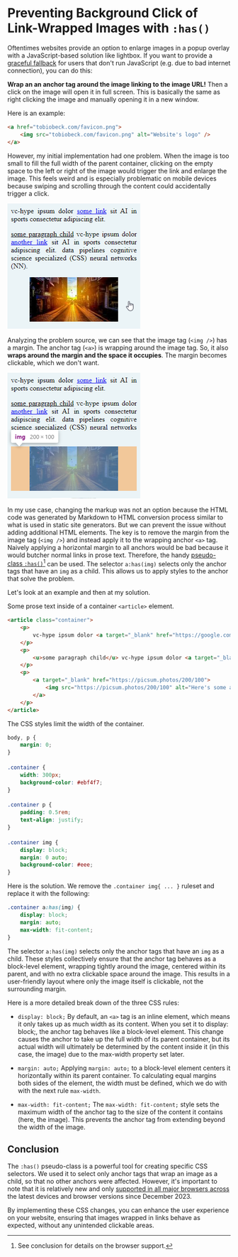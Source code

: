 # Preventing Background Click of Link-Wrapped Images with `:has()`

Oftentimes websites provide an option to enlarge images in a popup overlay with a JavaScript-based solution like lightbox. If you want to provide a [graceful fallback](https://www.roadmappy.com/maps/client/browser_compatibility) for users that don't run JavaScript (e.g. due to bad internet connection), you can do this:

**Wrap an an anchor tag around the image linking to the image URL!** Then a click on the image will open it in full screen. This is basically the same as right clicking the image and manually opening it in a new window. 

Here is an example:

```html
<a href="tobiobeck.com/favicon.png">
    <img src="tobiobeck.com/favicon.png" alt="Website's logo" />
</a>
```

However, my initial implementation had one problem. When the image is too small to fill the full width of the parent container, clicking on the empty space to the left or right of the image would trigger the link and enlarge the image. This feels weird and is especially problematic on mobile devices because swiping and scrolling through the content could accidentally trigger a click.

![Do you see how the mouse cursor has a pointer shape indicating something is clickable?](./imgs/problem_clicking_next_to_image_on_background_with_pointer.png)

Analyzing the problem source, we can see that the image tag (`<img />`) has a margin. The anchor tag (`<a>`) is wrapping around the image tag. So, it also **wraps around the margin and the space it occupies**. The margin becomes clickable, which we don't want.

![Alt text](./imgs/problem_image_margin2.png)

In my use case, changing the markup was not an option because the HTML code was generated by Markdown to HTML conversion process  similar to what is used in static site generators. But we can prevent the issue without adding additional HTML elements. The key is to remove the margin from the image tag (`<img />`) and instead apply it to the wrapping anchor `<a>` tag. Naively applying a horizontal margin to all anchors would be bad because it would butcher normal links in prose text. Therefore, the handy [pseudo-class `:has()`](https://developer.mozilla.org/en-US/docs/Web/CSS/:has)[^1] can be used. The selector `a:has(img)` selects only the anchor tags that have an `img` as a child. This allows us to apply styles to the anchor that solve the problem.

Let's look at an example and then at my solution.

Some prose text inside of a container `<article>` element.

```html
<article class="container">
    <p>
        vc-hype ipsum dolor <a target="_blank" href="https://google.com">some link</a> sit AI in sports consectetur adipiscing elit.
    </p>
    <p>
        <u>some paragraph child</u> vc-hype ipsum dolor <a target="_blank" href="https://google.com">another link</a> sit AI in sports consectetur adipiscing elit. data pipelines cognitive science specialized (CSS) neural networks (NN).
    </p>
    <p>
        <a target="_blank" href="https://picsum.photos/200/100">
            <img src="https://picsum.photos/200/100" alt="Here's some alt text." />
        </a>
    </p>
</article>
```

The CSS styles limit the width of the container.

```css
body, p {
    margin: 0;
}

.container {
    width: 300px;
    background-color: #ebf4f7;
}

.container p {            
    padding: 0.5rem;
    text-align: justify;
}

.container img {
    display: block;
    margin: 0 auto;
    background-color: #eee;
}
```

Here is the solution. We remove the `.container img{ ... }` ruleset and replace it with the following:

```css
.container a:has(img) {
    display: block;
    margin: auto;
    max-width: fit-content;
}
```

The selector `a:has(img)` selects only the anchor tags that have an `img` as a child. These styles collectively ensure that the anchor tag behaves as a block-level element, wrapping tightly around the image, centered within its parent, and with no extra clickable space around the image. This results in a user-friendly layout where only the image itself is clickable, not the surrounding margin.

Here is a more detailed break down of the three CSS rules:

- `display: block;` By default, an `<a>` tag is an inline element, which means it only takes up as much width as its content. When you set it to display: block;, the anchor tag behaves like a block-level element. This change causes the anchor to take up the full width of its parent container, but its actual width will ultimately be determined by the content inside it (in this case, the image) due to the max-width property set later.

- `margin: auto;` Applying `margin: auto;` to a block-level element centers it horizontally within its parent container. To calculating equal margins both sides of the element, the width must be defined, which we do with with the next rule `max-width`.

- `max-width: fit-content;` The `max-width: fit-content;` style sets the maximum width of the anchor tag to the size of the content it contains (here, the image). This prevents the anchor tag from extending beyond the width of the image.

## Conclusion

The `:has()` pseudo-class is a powerful tool for creating specific CSS selectors. We used it to select only anchor tags that wrap an image as a child, so that no other anchors were affected. However, it's important to note that it is relatively new and only [supported in all major browsers across](https://developer.mozilla.org/en-US/docs/Web/CSS/:has#browser_compatibility) the latest devices and browser versions since December 2023.

By implementing these CSS changes, you can enhance the user experience on your website, ensuring that images wrapped in links behave as expected, without any unintended clickable areas.

[^1]: See conclusion for details on the browser support.